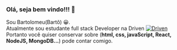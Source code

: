### Olá, seja bem vindo!!! 👋
Sou Bartolomeu(Bartô) 😀.<br> 
Atualmente sou estudante full stack Developer na Driven [![Driven](https://uploads-ssl.webflow.com/62235d098ddf9185c2d74422/622569d790c71401f76a44cb_favicon-32.png)](https://www.driven.com.br/)<br>
Portanto você quiser conservar sobre (**html, css, javaScript, React, NodeJS, MongoDB...**) pode contar comigo.

